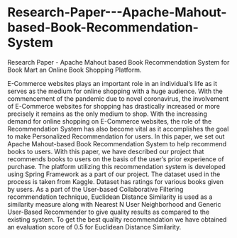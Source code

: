 # Research-Paper---Apache-Mahout-based-Book-Recommendation-System
Research Paper - Apache Mahout based Book Recommendation System for Book Mart an Online Book Shopping Platform.

E-Commerce websites plays an important role in an individual’s life as it serves as the medium for online shopping with a huge audience. With the commencement of the pandemic due to novel coronavirus, the involvement of E-Commerce websites for shopping has drastically increased or more precisely it remains as the only medium to shop. With the increasing demand for online shopping on E-Commerce websites, the role of the Recommendation System has also become vital as it accomplishes the goal to make Personalized Recommendation for users. In this paper, we set out Apache Mahout-based Book Recommendation System to help recommend books to users. With this paper, we have described our project that recommends books to users on the basis of the user’s prior experience of purchase. The platform utilizing this recommendation system is developed using Spring Framework as a part of our project. The dataset used in the process is taken from Kaggle. Dataset has ratings for various books given by users. As a part of the User-based Collaborative Filtering recommendation technique, Euclidean Distance Similarity is used as a similarity measure along with Nearest N User Neighborhood and Generic User-Based Recommender to give quality results as compared to the existing system. To get the best quality recommendation we have obtained an evaluation score of 0.5 for Euclidean Distance Similarity.
